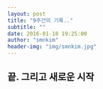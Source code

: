 ```yaml
---
layout: post
title: "9주간의 기록.."
subtitle: ""
date: 2016-01-18 19:25:00
author: "smnkim"
header-img: "img/smnkim.jpg"
---
```


## 끝. 그리고 새로운 시작
